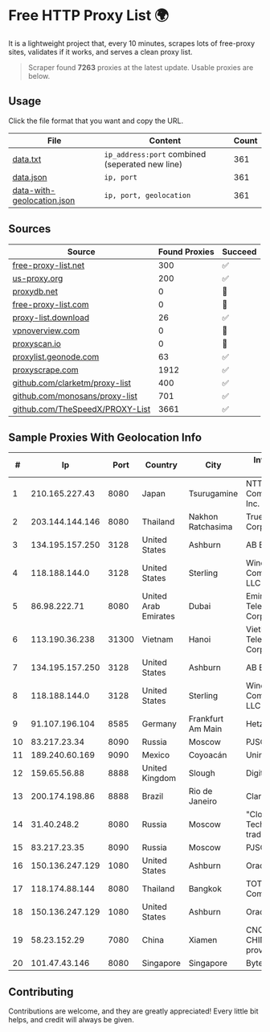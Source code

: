 
# Free HTTP Proxy List 🌍

It is a lightweight project that, every 10 minutes, scrapes lots of free-proxy sites, validates if it works, and serves a clean proxy list.


> Scraper found **7263** proxies at the latest update. Usable proxies are below.

## Usage

Click the file format that you want and copy the URL.


|File|Content|Count|
|----|-------|-----|
|[data.txt](https://raw.githubusercontent.com/themiralay/Proxy-List-World/master/data.txt)|`ip_address:port` combined (seperated new line)|361|
|[data.json](https://raw.githubusercontent.com/themiralay/Proxy-List-World/master/data.json)|`ip, port`|361|
|[data-with-geolocation.json](https://raw.githubusercontent.com/themiralay/Proxy-List-World/master/data-with-geolocation.json)|`ip, port, geolocation`|361|

## Sources

|Source|Found Proxies|Succeed|
|------|-------------|-------|
|[free-proxy-list.net](https://free-proxy-list.net)|300|✅|
|[us-proxy.org](https://www.us-proxy.org)|200|✅|
|[proxydb.net](http://proxydb.net)|0|🚫|
|[free-proxy-list.com](https://free-proxy-list.com/?page=&port=&type%5B%5D=http&type%5B%5D=https&up_time=0&search=Search)|0|🚫|
|[proxy-list.download](https://www.proxy-list.download/HTTP)|26|✅|
|[vpnoverview.com](https://vpnoverview.com/privacy/anonymous-browsing/free-proxy-servers)|0|🚫|
|[proxyscan.io](https://www.proxyscan.io)|0|🚫|
|[proxylist.geonode.com](https://proxylist.geonode.com/api/proxy-list?limit=300&page=1&sort_by=lastChecked&sort_type=desc&protocols=http,https)|63|✅|
|[proxyscrape.com](https://api.proxyscrape.com/v2/?request=displayproxies&protocol=http&timeout=10000&country=all&ssl=all&anonymity=all)|1912|✅|
|[github.com/clarketm/proxy-list](https://raw.githubusercontent.com/clarketm/proxy-list/master/proxy-list-raw.txt)|400|✅|
|[github.com/monosans/proxy-list](https://raw.githubusercontent.com/monosans/proxy-list/main/proxies/http.txt)|701|✅|
|[github.com/TheSpeedX/PROXY-List](https://raw.githubusercontent.com/TheSpeedX/PROXY-List/master/http.txt)|3661|✅|


## Sample Proxies With Geolocation Info

|#|Ip|Port|Country|City|Internet Service Provider|
|-|--|----|-------|----|-------------------------|
|1|210.165.227.43|8080|Japan|Tsurugamine|NTT PC Communications, Inc.|
|2|203.144.144.146|8080|Thailand|Nakhon Ratchasima|True Internet Corporation CO. Ltd.|
|3|134.195.157.250|3128|United States|Ashburn|AB E-Commerce|
|4|118.188.144.0|3128|United States|Sterling|Windstream Communications LLC|
|5|86.98.222.71|8080|United Arab Emirates|Dubai|Emirates Telecommunications Corporation|
|6|113.190.36.238|31300|Vietnam|Hanoi|VietNam Post and Telecom Corporation|
|7|134.195.157.250|3128|United States|Ashburn|AB E-Commerce|
|8|118.188.144.0|3128|United States|Sterling|Windstream Communications LLC|
|9|91.107.196.104|8585|Germany|Frankfurt Am Main|Hetzner Online AG|
|10|83.217.23.34|8090|Russia|Moscow|PJSC Rostelecom|
|11|189.240.60.169|9090|Mexico|Coyoacán|Uninet S.A. de C.V.|
|12|159.65.56.88|8888|United Kingdom|Slough|DigitalOcean, LLC|
|13|200.174.198.86|8888|Brazil|Rio de Janeiro|Claro S.A|
|14|31.40.248.2|8080|Russia|Moscow|"Cloud Technologies" LLC trading as Cloud.ru|
|15|83.217.23.35|8090|Russia|Moscow|PJSC Rostelecom|
|16|150.136.247.129|1080|United States|Ashburn|Oracle Corporation|
|17|118.174.88.144|8080|Thailand|Bangkok|TOT Public Company Limited|
|18|150.136.247.129|1080|United States|Ashburn|Oracle Corporation|
|19|58.23.152.29|7080|China|Xiamen|CNCGroup CHINA169 FuJian province network|
|20|101.47.43.146|8080|Singapore|Singapore|Byteplus Pte. Ltd.|



## Contributing

Contributions are welcome, and they are greatly appreciated! Every
little bit helps, and credit will always be given.

